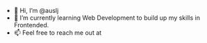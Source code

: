 - 👋 Hi, I’m @auslj
- 🌱 I’m currently learning Web Development to build up my skills in Frontended.
- 📫 Feel free to reach me out at

<!---
auslj/auslj is a ✨ special ✨ repository because its `README.md` (this file) appears on your GitHub profile.
You can click the Preview link to take a look at your changes.
--->
